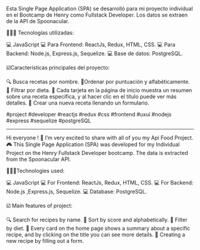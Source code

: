 Esta Single Page Application (SPA) se desarrolló para mi proyecto individual en el Bootcamp de Henry como Fullstack Developer. Los datos se extraen de la API de Spoonacular.

👩🏻‍💻 Tecnologías utilizadas:

💻 JavaScript
💻 Para Frontend: ReactJs, Redux, HTML, CSS.
💻 Para Backend: Node.js, Express.js, Sequelize.
💻 Base de datos: PostgreSQL.

☑️Características principales del proyecto:

🔍 Busca recetas por nombre.
📍Ordenar por puntuación y alfabéticamente.
📍 Filtrar por dieta.
📍 Cada tarjeta en la página de inicio muestra un resumen sobre una receta específica, y al hacer clic en el título puede ver más detalles.
📍 Crear una nueva receta llenando un formulario.

#project #developer #reactjs #redux #css #frontend #uxui #nodejs #express #sequelize #postgreSQL

-----------------------------------------------------------------

Hi everyone ! 👋
I’m very excited to share with all of you my Api Food Project. 🎮
This Single Page Application (SPA) was developed for my Individual Project on the Henry Fullstack Developer bootcamp. The data is extracted from the Spoonacular API.

👩🏻‍💻Technologies used:

💻 JavaScript
💻 For Frontend: ReactJs, Redux, HTML, CSS.
💻 For Backend: Node.js ,Express.js, Sequelize.
💻 Database: PostgreSQL.

 ☑️ Main features of project:

🔍 Search for recipes by name.
📍 Sort by score and alphabetically.
📍 Filter by diet.
📍 Every card on the home page shows a summary about a specific recipe, and by clicking on the title you can see more details.
📍 Creating a new recipe by filling out a form.
